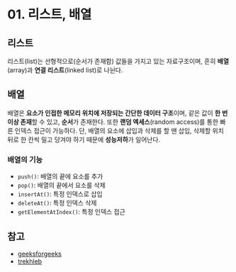 # 01. 리스트, 배열

## 리스트

리스트(list)는 선형적으로(순서가 존재함) 값들을 가지고 있는 자료구조이며, 흔히 **배열**(array)과 **연결 리스트**(linked list)로 나뉜다.

## 배열

배열은 **요소가 인접한 메모리 위치에 저장되는 간단한 데이터 구조**이며, 같은 값이 **한 번 이상 존재**할 수 있고, **순서**가 존재한다. 또한 **랜덤 엑세스**(random access)를 통한 빠른 인덱스 접근이 가능하다.
단, 배열의 요소에 삽입과 삭제를 할 땐 삽입, 삭제할 위치 뒤로 한 칸씩 밀고 당겨야 하기 때문에 **성능저하**가 일어난다.

### 배열의 기능

- `push()`: 배열의 끝에 요소를 추가
- `pop()`: 배열의 끝에서 요소를 삭제
- `insertAt()`: 특정 인덱스로 삽입
- `deleteAt()`: 특정 인덱스 삭제
- `getElementAtIndex()`: 특정 인덱스 접근

## 참고

- [geeksforgeeks](https://www.geeksforgeeks.org/implementation-of-array-class-in-javascript/)
- [trekhleb](https://github.com/trekhleb/javascript-algorithms/tree/master/src/data-structures/linked-list)
